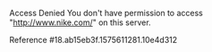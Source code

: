 Access Denied You don't have permission to access "http://www.nike.com/" on this server.

Reference #18.ab15eb3f.1575611281.10e4d312